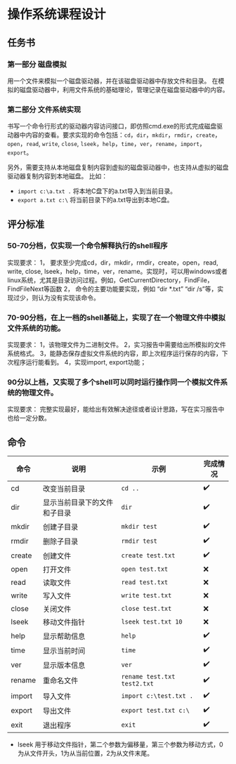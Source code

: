 # 操作系统课程设计

## 任务书

### 第一部分 磁盘模拟

用一个文件来模拟一个磁盘驱动器，并在该磁盘驱动器中存放文件和目录。
在模拟的磁盘驱动器中，利用文件系统的基础理论，管理记录在磁盘驱动器中的内容。

### 第二部分 文件系统实现

书写一个命令行形式的驱动器内容访问接口，即仿照cmd.exe的形式完成磁盘驱动器中内容的查看。要求实现的命令包括：`cd`，`dir`，`mkdir`，`rmdir`，`create`，`open`，`read`, `write`, `close`, `lseek`，`help`，`time`，`ver`，`rename`，`import`，`export`。

另外，需要支持从本地磁盘复制内容到虚拟的磁盘驱动器中，也支持从虚拟的磁盘驱动器复制内容到本地磁盘。
比如：
- `import c:\a.txt .`  将本地C盘下的a.txt导入到当前目录。
- `export a.txt c:\`   将当前目录下的a.txt导出到本地C盘。

## 评分标准

### 50-70分档，仅实现一个命令解释执行的shell程序
实现要求：
1，	要求至少完成cd，dir，mkdir，rmdir，create，open，read, write, close, lseek，help，time，ver，rename。实现时，可以用windows或者linux系统，尤其是目录访问过程。例如，GetCurrentDirectory，FindFile，FindFileNext等函数
2，	命令的主要功能要实现，例如 “dir *.txt” “dir /s”等，实现过少，则认为没有实现该命令。

### 70-90分档，在上一档的shell基础上，实现了在一个物理文件中模拟文件系统的功能。
实现要求：
1，该物理文件为二进制文件。
2，实习报告中需要给出所模拟的文件系统格式。
3，能静态保存虚拟文件系统的内容，即上次程序运行保存的内容，下次程序运行能看到。
4，实现import, export功能；


### 90分以上档，又实现了多个shell可以同时运行操作同一个模拟文件系统的物理文件。
实现要求：
完整实现最好，能给出有效解决途径或者设计思路，写在实习报告中也给一定分数。

## 命令

| 命令 | 说明 | 示例 | 完成情况 |
| --- | --- | --- | - |
| cd | 改变当前目录 | `cd ..` | ✔️ |
| dir | 显示当前目录下的文件和子目录 | `dir` | ✔️ |
| mkdir | 创建子目录 | `mkdir test` | ✔️ |
| rmdir | 删除子目录 | `rmdir test` | ✔️ |
| create | 创建文件 | `create test.txt` | ✔️ |
| open | 打开文件 | `open test.txt` | ❌ |
| read | 读取文件 | `read test.txt` | ❌ |
| write | 写入文件 | `write test.txt` | ❌ |
| close | 关闭文件 | `close test.txt` | ❌ |
| lseek | 移动文件指针 | `lseek test.txt 10` | ❌ |
| help | 显示帮助信息 | `help` | ✔️ |
| time | 显示当前时间 | `time` | ✔️ |
| ver | 显示版本信息 | `ver` | ✔️ |
| rename | 重命名文件 | `rename test.txt test2.txt` | ✔️ |
| import | 导入文件 | `import c:\test.txt .` | ✔️ |
| export | 导出文件 | `export test.txt c:\` | ✔️ |
| exit | 退出程序 | `exit` | ✔️ |

- lseek 用于移动文件指针，第二个参数为偏移量，第三个参数为移动方式，0为从文件开头，1为从当前位置，2为从文件末尾。